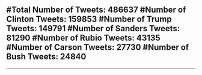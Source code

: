#Total Number of Tweets: 486637 
#Number of Clinton Tweets: 159853
#Number of Trump Tweets: 149791
#Number of Sanders Tweets: 81290
#Number of Rubio Tweets: 43135
#Number of Carson Tweets: 27730
#Number of Bush Tweets: 24840
---
---
